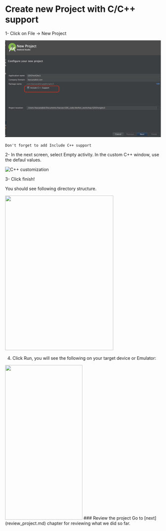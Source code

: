 # Create new Project with C/C++ support

1- Click on File -> New Project 


![Create New Project](images/create_new_project_2.png)

``` Don't forget to add Include C++ support ```

2-  In the next screen, select Empty activity. In the custom C++ window, use the defaul values.

![C++ customization](images/create_new_project_csetting_3.png)

3- Click finish! 

You should see following directory structure.

<img src="images/directory_structure_4.png" width="350" height="500" />

4.  Click Run, you will see the following on your target device or Emulator:

<img src="images/create_project_success_5.png" width="250" height="500" />
### Review the project 
Go to [next](review_project.md) chapter for reviewing what we did so far.


